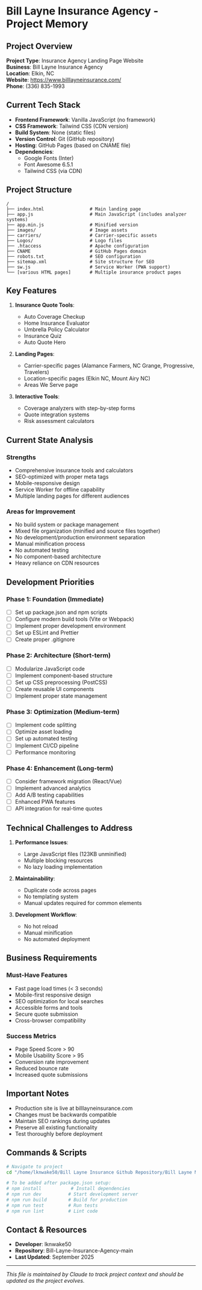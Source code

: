 # Bill Layne Insurance Agency - Project Memory

## Project Overview
**Project Type**: Insurance Agency Landing Page Website  
**Business**: Bill Layne Insurance Agency  
**Location**: Elkin, NC  
**Website**: https://www.billlayneinsurance.com/  
**Phone**: (336) 835-1993  

## Current Tech Stack
- **Frontend Framework**: Vanilla JavaScript (no framework)
- **CSS Framework**: Tailwind CSS (CDN version)
- **Build System**: None (static files)
- **Version Control**: Git (GitHub repository)
- **Hosting**: GitHub Pages (based on CNAME file)
- **Dependencies**: 
  - Google Fonts (Inter)
  - Font Awesome 6.5.1
  - Tailwind CSS (via CDN)

## Project Structure
```
/
├── index.html                 # Main landing page
├── app.js                     # Main JavaScript (includes analyzer systems)
├── app.min.js                 # Minified version
├── images/                    # Image assets
├── carriers/                  # Carrier-specific assets
├── Logos/                     # Logo files
├── .htaccess                  # Apache configuration
├── CNAME                      # GitHub Pages domain
├── robots.txt                 # SEO configuration
├── sitemap.xml                # Site structure for SEO
├── sw.js                      # Service Worker (PWA support)
└── [various HTML pages]       # Multiple insurance product pages
```

## Key Features
1. **Insurance Quote Tools**:
   - Auto Coverage Checkup
   - Home Insurance Evaluator
   - Umbrella Policy Calculator
   - Insurance Quiz
   - Auto Quote Hero

2. **Landing Pages**:
   - Carrier-specific pages (Alamance Farmers, NC Grange, Progressive, Travelers)
   - Location-specific pages (Elkin NC, Mount Airy NC)
   - Areas We Serve page

3. **Interactive Tools**:
   - Coverage analyzers with step-by-step forms
   - Quote integration systems
   - Risk assessment calculators

## Current State Analysis

### Strengths
- Comprehensive insurance tools and calculators
- SEO-optimized with proper meta tags
- Mobile-responsive design
- Service Worker for offline capability
- Multiple landing pages for different audiences

### Areas for Improvement
- No build system or package management
- Mixed file organization (minified and source files together)
- No development/production environment separation
- Manual minification process
- No automated testing
- No component-based architecture
- Heavy reliance on CDN resources

## Development Priorities

### Phase 1: Foundation (Immediate)
- [ ] Set up package.json and npm scripts
- [ ] Configure modern build tools (Vite or Webpack)
- [ ] Implement proper development environment
- [ ] Set up ESLint and Prettier
- [ ] Create proper .gitignore

### Phase 2: Architecture (Short-term)
- [ ] Modularize JavaScript code
- [ ] Implement component-based structure
- [ ] Set up CSS preprocessing (PostCSS)
- [ ] Create reusable UI components
- [ ] Implement proper state management

### Phase 3: Optimization (Medium-term)
- [ ] Implement code splitting
- [ ] Optimize asset loading
- [ ] Set up automated testing
- [ ] Implement CI/CD pipeline
- [ ] Performance monitoring

### Phase 4: Enhancement (Long-term)
- [ ] Consider framework migration (React/Vue)
- [ ] Implement advanced analytics
- [ ] Add A/B testing capabilities
- [ ] Enhanced PWA features
- [ ] API integration for real-time quotes

## Technical Challenges to Address

1. **Performance Issues**:
   - Large JavaScript files (123KB unminified)
   - Multiple blocking resources
   - No lazy loading implementation

2. **Maintainability**:
   - Duplicate code across pages
   - No templating system
   - Manual updates required for common elements

3. **Development Workflow**:
   - No hot reload
   - Manual minification
   - No automated deployment

## Business Requirements

### Must-Have Features
- Fast page load times (< 3 seconds)
- Mobile-first responsive design
- SEO optimization for local searches
- Accessible forms and tools
- Secure quote submission
- Cross-browser compatibility

### Success Metrics
- Page Speed Score > 90
- Mobile Usability Score > 95
- Conversion rate improvement
- Reduced bounce rate
- Increased quote submissions

## Important Notes
- Production site is live at billlayneinsurance.com
- Changes must be backwards compatible
- Maintain SEO rankings during updates
- Preserve all existing functionality
- Test thoroughly before deployment

## Commands & Scripts
```bash
# Navigate to project
cd "/home/lknwake50/Bill Layne Insurance Github Repository/Bill Layne Main Page Updated clone sept 2025/Bill-Layne-Insurance-Agency-main/Bill-Layne-Insurance-Agency-main"

# To be added after package.json setup:
# npm install           # Install dependencies
# npm run dev          # Start development server
# npm run build        # Build for production
# npm run test         # Run tests
# npm run lint         # Lint code
```

## Contact & Resources
- **Developer**: lknwake50
- **Repository**: Bill-Layne-Insurance-Agency-main
- **Last Updated**: September 2025

---

*This file is maintained by Claude to track project context and should be updated as the project evolves.*